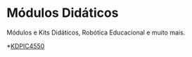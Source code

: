 # Módulos Didáticos
Módulos e Kits Didáticos, Robótica Educacional e muito mais.

*[KDPIC4550](/KDPIC4550)
